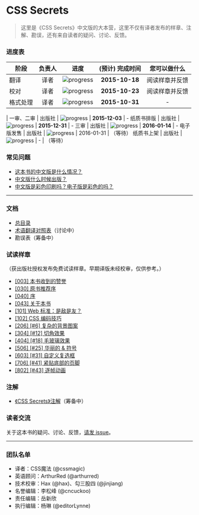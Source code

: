 # CSS Secrets

> 这里是《CSS Secrets》中文版的大本营，这里不仅有译者发布的样章、注解、勘误，还有来自读者的疑问、讨论、反馈。

### 进度表 <a name="progress">&nbsp;</a>

阶段 | 负责人 | 进度 | (预计) 完成时间 | 您可以做什么
---|:---:|---|:---:|:---:
翻译 | 译者 | ![progress](http://progressed.io/bar/100) | **2015-10-18** | 阅读样章并反馈
校对 | 译者 | ![progress](http://progressed.io/bar/100) | **2015-10-23** | 阅读样章并反馈
格式处理 | 译者 | ![progress](http://progressed.io/bar/100) | **2015-10-31** | -
|
一审、二审 | 出版社 |  ![progress](http://progressed.io/bar/100) | **2015-12-03** | -
纸质书排版 | 出版社 | ![progress](http://progressed.io/bar/100) | **2015-12-31** | -
三审 | 出版社 |  ![progress](http://progressed.io/bar/100) | **2016-01-14** | -
电子版发售 | 出版社 | ![progress](http://progressed.io/bar/0) | 2016-01-31 | （等待）
纸质书上架 | 出版社 | ![progress](http://progressed.io/bar/0) | - | （等待）

### 常见问题 <a name="faq">&nbsp;</a>

* [这本书的中文版是什么情况？](https://github.com/cssmagic/CSS-Secrets/issues/16#intro)
* [中文版什么时候出版？](https://github.com/cssmagic/CSS-Secrets/issues/16#when)
* [中文版是彩色印刷吗？电子版是彩色的吗？](https://github.com/cssmagic/CSS-Secrets/issues/16#typeset)

***

### 文档

* [总目录](https://github.com/cssmagic/CSS-Secrets/issues/17)
* [术语翻译对照表](https://github.com/cssmagic/CSS-Secrets/issues/1)（讨论中）
* 勘误表（筹备中）

### 试读样章 <a name="preview">&nbsp;</a>

（获出版社授权发布免费试读样章。早期译版未经校审，仅供参考。）

* [[003] 本书收到的赞誉](https://github.com/cssmagic/CSS-Secrets/issues/21)
* [[030] 原书推荐序](https://github.com/cssmagic/CSS-Secrets/issues/9)
* [[040] 序](https://github.com/cssmagic/CSS-Secrets/issues/5)
* [[043] 关于本书](https://github.com/cssmagic/CSS-Secrets/issues/15)
* [[101] Web 标准：是敌是友？](https://github.com/cssmagic/CSS-Secrets/issues/7)
* [[102] CSS 编码技巧](https://github.com/cssmagic/CSS-Secrets/issues/8)
* [[206] [#6] 复杂的背景图案](https://github.com/cssmagic/CSS-Secrets/issues/10)
* [[304] [#12] 切角效果](https://github.com/cssmagic/CSS-Secrets/issues/11)
* [[404] [#18] 毛玻璃效果](https://github.com/cssmagic/CSS-Secrets/issues/12)
* [[506] [#25] 华丽的 & 符号](https://github.com/cssmagic/CSS-Secrets/issues/13)
* [[603] [#31] 自定义复选框](https://github.com/cssmagic/CSS-Secrets/issues/14)
* [[706] [#41] 紧贴底部的页脚](https://github.com/cssmagic/CSS-Secrets/issues/18)
* [[802] [#43] 逐帧动画](https://github.com/cssmagic/CSS-Secrets/issues/22)

### 注解

* [《CSS Secrets》注解](https://github.com/cssmagic/CSS-Secrets/tree/master/notes)（筹备中）

### 读者交流

关于这本书的疑问、讨论、反馈，[请发 issue](https://github.com/cssmagic/CSS-Secrets/issues)。

***

### 团队名单 <a name="team">&nbsp;</a>

* 译者：CSS魔法 (@cssmagic)
* 英语顾问：ArthurRed (@arthurred)
* 技术校审：Hax (@hax)、勾三股四 (@jinjiang)
* 名誉编辑：李松峰 (@cncuckoo)
* 责任编辑：岳新欣
* 执行编辑：杨琳 (@editorLynne)
